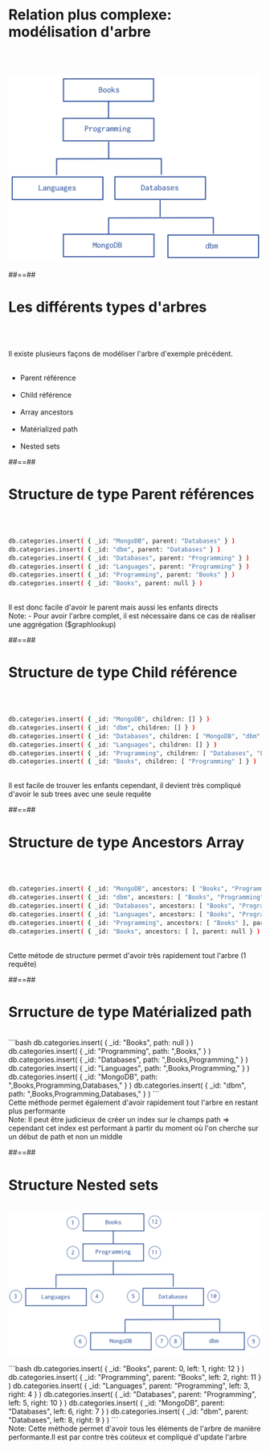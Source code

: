 <!-- .slide: class="sfeir-basic-slide"-->
# Relation plus complexe: modélisation d'arbre
<br><br>
<div class="full-center">
  <img src="../assets/images/Model-Tree-Structure.svg" class="model-tree-data-modeling__zoom">
</div>

##==##

<!-- .slide: class="sfeir-basi-slide" -->
# Les différents types d'arbres
<br><br>
<div>
  Il existe plusieurs façons de modéliser l'arbre d'exemple précédent.
</div>
<br>
<ul>
  <li> Parent référence</li>
  <br>
  <li> Child référence</li>
  <br>
  <li> Array ancestors</li>
  <br>
  <li> Matérialized path</li>
  <br>
  <li> Nested sets</li>
</ul>

##==##

<!-- .slide: class="sfeir-basic-slide with-code"-->
# Structure de type Parent références
<br><br>
```bash
db.categories.insert( { _id: "MongoDB", parent: "Databases" } )
db.categories.insert( { _id: "dbm", parent: "Databases" } )
db.categories.insert( { _id: "Databases", parent: "Programming" } )
db.categories.insert( { _id: "Languages", parent: "Programming" } )
db.categories.insert( { _id: "Programming", parent: "Books" } )
db.categories.insert( { _id: "Books", parent: null } )
```
<!-- .element: class="big-code"-->
<br>
Il est donc facile d'avoir le parent mais aussi les enfants directs
<br>
Note: 
- Pour avoir l'arbre complet, il est nécessaire dans ce cas de réaliser une aggrégation ($graphlookup)

##==##

<!-- .slide: class="sfeir-basic-slide with-code"-->
# Structure de type Child référence
<br><br>
```bash
db.categories.insert( { _id: "MongoDB", children: [] } )
db.categories.insert( { _id: "dbm", children: [] } )
db.categories.insert( { _id: "Databases", children: [ "MongoDB", "dbm" ] } )
db.categories.insert( { _id: "Languages", children: [] } )
db.categories.insert( { _id: "Programming", children: [ "Databases", "Languages" ] } )
db.categories.insert( { _id: "Books", children: [ "Programming" ] } )
```
<!-- .element: class="big-code"-->
<br>
Il est facile de trouver les enfants cependant, il devient très compliqué d'avoir le sub trees avec une seule requête
<br>

##==##
<!-- .slide: class="sfeir-basic-slide with-code"-->
# Structure de type Ancestors Array
<br><br>
```bash
db.categories.insert( { _id: "MongoDB", ancestors: [ "Books", "Programming", "Databases" ], parent: "Databases" } )
db.categories.insert( { _id: "dbm", ancestors: [ "Books", "Programming", "Databases" ], parent: "Databases" } )
db.categories.insert( { _id: "Databases", ancestors: [ "Books", "Programming" ], parent: "Programming" } )
db.categories.insert( { _id: "Languages", ancestors: [ "Books", "Programming" ], parent: "Programming" } )
db.categories.insert( { _id: "Programming", ancestors: [ "Books" ], parent: "Books" } )
db.categories.insert( { _id: "Books", ancestors: [ ], parent: null } )
```
<!-- .element: class="big-code"-->
<br>
Cette métode de structure permet d'avoir très rapidement tout l'arbre (1 requête)
<br>

##==##

<!-- .slide: class="sfeir-basic-slide with-code"-->
# Srructure de type Matérialized path
<br>
```bash
db.categories.insert( { _id: "Books", path: null } )
db.categories.insert( { _id: "Programming", path: ",Books," } )
db.categories.insert( { _id: "Databases", path: ",Books,Programming," } )
db.categories.insert( { _id: "Languages", path: ",Books,Programming," } )
db.categories.insert( { _id: "MongoDB", path: ",Books,Programming,Databases," } )
db.categories.insert( { _id: "dbm", path: ",Books,Programming,Databases," } )
```
<!-- .element: class="big-code"-->
<br>
Cette méthode permet également d'avoir rapidement tout l'arbre en restant plus performante
<br>
Note: Il peut être judicieux de créer un index sur le champs path => cependant cet index est performant à partir du moment où l'on cherche sur un début de path et non un middle

##==##

<!-- .slide: class="sfeir-basic-slide with-code"-->
# Structure Nested sets
<br>
<div class="justify-content-row">
  <img src="../assets/images/data-model-example-nested-set.bakedsvg.svg">
</div>
<br>
```bash
db.categories.insert( { _id: "Books", parent: 0, left: 1, right: 12 } )
db.categories.insert( { _id: "Programming", parent: "Books", left: 2, right: 11 } )
db.categories.insert( { _id: "Languages", parent: "Programming", left: 3, right: 4 } )
db.categories.insert( { _id: "Databases", parent: "Programming", left: 5, right: 10 } )
db.categories.insert( { _id: "MongoDB", parent: "Databases", left: 6, right: 7 } )
db.categories.insert( { _id: "dbm", parent: "Databases", left: 8, right: 9 } )
```
<br>
Note: 
Cette méthode permet d'avoir tous les éléments de l'arbre de manière performante.Il est par contre très coùteux et compliqué d'update l'arbre


